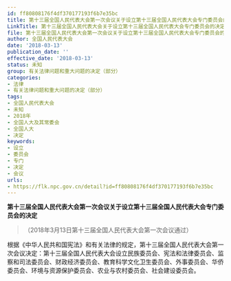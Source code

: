 ```yaml
---
id: ff80808176f4df370177193f6b7e35bc
title: 第十三届全国人民代表大会第一次会议关于设立第十三届全国人民代表大会专门委员会的决定
LinkTitle: 第十三届全国人民代表大会关于设立第十三届全国人民代表大会专门委员会的决定（2018）
file: 第十三届全国人民代表大会第一次会议关于设立第十三届全国人民代表大会专门委员会的决定_ff80808176f4df370177193f6b7e35bc.docx
author: 全国人民代表大会
date: '2018-03-13'
publication_date: ''
effective_date: '2018-03-13'
status: 未知
group: 有关法律问题和重大问题的决定（部分）
categories:
- 法律
- 有关法律问题和重大问题的决定（部分）
tags:
- 全国人民代表大会
- 未知
- 2018年
- 全国人大及其常委会
- 全国人大
- 决定
keywords:
- 设立
- 委员会
- 专门
- 决定
- 会议
urls:
- https://flk.npc.gov.cn/detail?id=ff80808176f4df370177193f6b7e35bc
---
```


**第十三届全国人民代表大会第一次会议关于设立第十三届全国人民代表大会专门委员会的决定**

> （2018年3月13日第十三届全国人民代表大会第一次会议通过）

根据《中华人民共和国宪法》和有关法律的规定，第十三届全国人民代表大会第一次会议决定：第十三届全国人民代表大会设立民族委员会、宪法和法律委员会、监察和司法委员会、财政经济委员会、教育科学文化卫生委员会、外事委员会、华侨委员会、环境与资源保护委员会、农业与农村委员会、社会建设委员会。
